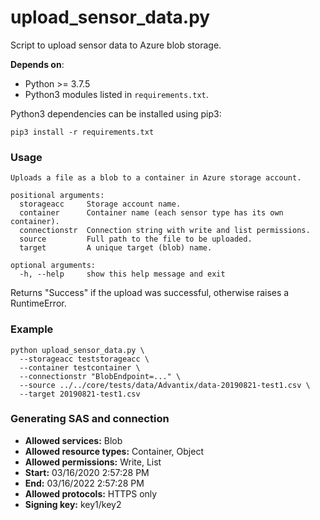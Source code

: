 # upload_sensor_data.py

Script to upload sensor data to Azure blob storage.

**Depends on**:
  - Python >= 3.7.5
  - Python3 modules listed in `requirements.txt`.

Python3 dependencies can be installed using pip3:
```
pip3 install -r requirements.txt
```

### Usage

```
Uploads a file as a blob to a container in Azure storage account.

positional arguments:
  storageacc     Storage account name.
  container      Container name (each sensor type has its own container).
  connectionstr  Connection string with write and list permissions.
  source         Full path to the file to be uploaded.
  target         A unique target (blob) name.

optional arguments:
  -h, --help     show this help message and exit
```

Returns "Success" if the upload was successful, otherwise raises a RuntimeError.

### Example
```
python upload_sensor_data.py \
  --storageacc teststorageacc \
  --container testcontainer \
  --connectionstr "BlobEndpoint=..." \
  --source ../../core/tests/data/Advantix/data-20190821-test1.csv \
  --target 20190821-test1.csv
```

### Generating SAS and connection

- **Allowed services:** Blob
- **Allowed resource types:** Container, Object
- **Allowed permissions:** Write, List
- **Start:** 03/16/2020 2:57:28 PM
- **End:** 03/16/2022 2:57:28 PM
- **Allowed protocols:** HTTPS only
- **Signing key:** key1/key2
